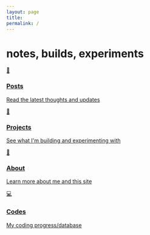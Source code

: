 ```yaml
---
layout: page
title: 
permalink: /
---
```


<div class="hero-section">
  <div class="hero-content">
    <h1 class="main-title">notes<span class="fade-in">, builds</span><span class="fade-in-delay">, experiments</span>
    </h1>
    </div>
  </div>

<div class="content-section">
  <div class="nav-cards">
    <a href="/posts/" class="nav-card">
      <div class="card-emoji">📝</div>
      <h3>Posts</h3>
      <p>Read the latest thoughts and updates</p>
    </a>
    <a href="/projects/" class="nav-card">
      <div class="card-emoji">🧪</div>
      <h3>Projects</h3>
      <p>See what I'm building and experimenting with</p>
    </a>
    <a href="/about/" class="nav-card">
      <div class="card-emoji">👋</div>
      <h3>About</h3>
      <p>Learn more about me and this site</p>
    </a>
    <a href="/codes/" class="nav-card">
      <div class="card-emoji">💻</div>
      <h3>Codes</h3>
      <p>My coding progress/database</p>
    </a>
  </div>
</div>
